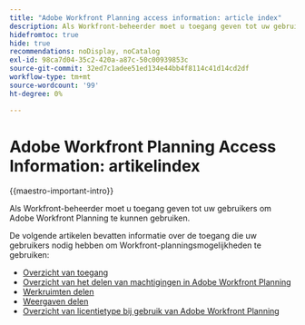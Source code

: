 ```yaml
---
title: "Adobe Workfront Planning access information: article index"
description: Als Workfront-beheerder moet u toegang geven tot uw gebruikers om Adobe Workfront Planning te kunnen gebruiken. De volgende artikelen bevatten informatie over welke toegang uw gebruikers nodig hebben om Workfront Planning te gebruiken.
hidefromtoc: true
hide: true
recommendations: noDisplay, noCatalog
exl-id: 98ca7d04-35c2-420a-a87c-50c00939853c
source-git-commit: 32ed7c1adee51ed134e44bb4f8114c41d14cd2df
workflow-type: tm+mt
source-wordcount: '99'
ht-degree: 0%

---
```


# Adobe Workfront Planning Access Information: artikelindex

{{maestro-important-intro}}

Als Workfront-beheerder moet u toegang geven tot uw gebruikers om Adobe Workfront Planning te kunnen gebruiken.

De volgende artikelen bevatten informatie over de toegang die uw gebruikers nodig hebben om Workfront-planningsmogelijkheden te gebruiken:

* [Overzicht van toegang](../access/access-overview.md)
* [Overzicht van het delen van machtigingen in Adobe Workfront Planning](/help/quicksilver/maestro/access/sharing-permissions-overview.md)
* [Werkruimten delen](/help/quicksilver/maestro/access/share-workspaces.md)
* [Weergaven delen](/help/quicksilver/maestro/access/share-views.md)
* [Overzicht van licentietype bij gebruik van Adobe Workfront Planning](/help/quicksilver/maestro/access/license-type-overview.md)


